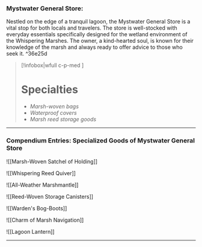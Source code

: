 ### Mystwater General Store:

Nestled on the edge of a tranquil lagoon, the Mystwater General Store is a vital stop for both locals and travelers. The store is well-stocked with everyday essentials specifically designed for the wetland environment of the Whispering Marshes. The owner, a kind-hearted soul, is known for their knowledge of the marsh and always ready to offer advice to those who seek it. ^36e25d

> [!infobox|wfull  c-p-med ]
>   # Specialties
>   - *Marsh-woven bags*
>   - *Waterproof covers*
>   - *Marsh reed storage goods*

---

### Compendium Entries: Specialized Goods of Mystwater General Store

![[Marsh-Woven Satchel of Holding]]

![[Whispering Reed Quiver]]

![[All-Weather Marshmantle]]

![[Reed-Woven Storage Canisters]]

![[Warden's Bog-Boots]]

![[Charm of Marsh Navigation]]

![[Lagoon Lantern]]

---

